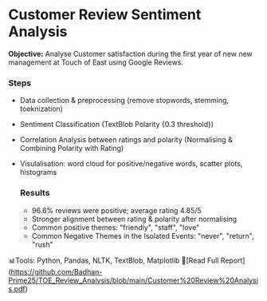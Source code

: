 # Customer Review Sentiment Analysis

**Objective:** Analyse Customer satisfaction during the first year of new new management at Touch of East using Google Reviews.

### Steps
- Data collection & preprocessing (remove stopwords, stemming, toeknization)
- Sentiment Classification (TextBlob Polarity {0.3 threshold})
- Correlation Analysis between ratings and polarity (Normalising & Combining Polarity with Rating)
- Visulalisation: word cloud for positive/negative words, scatter plots, histograms

  ### Results
  - 96.6% reviews were positive; average rating 4.85/5
  - Stronger alignment between rating & polarity after normalising
  - Common positive themes: "friendly", "staff", "love"
  - Common Negative Themes in the Isolated Events: "never", "return", "rush"

📊Tools: Python, Pandas, NLTK, TextBlob, Matplotlib
📄[Read Full Report] (https://github.com/Badhan-Prime25/TOE_Review_Analysis/blob/main/Customer%20Review%20Analysis.pdf)
